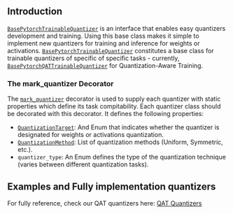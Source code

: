 ## Introduction

[`BasePytorchTrainableQuantizer`](./base_pytorch_quantizer.py) is an interface that enables easy quantizers development and training. 
Using this base class makes it simple to implement new quantizers for training and inference for weights or activations.
[`BasePytorchTrainableQuantizer`](./base_pytorch_quantizer.py) constitutes a base class for trainable quantizers of specific of specific tasks - currently, [`BasePytorchQATTrainableQuantizer`](./base_pytorch_qat_quantizer.py) for Quantization-Aware Training.

### The mark_quantizer Decorator
The [`mark_quantizer`](../common/base_inferable_quantizer.py) decorator is used to supply each quantizer with static properties which define its task compitability. Each quantizer class should be decorated with this decorator. It defines the following properties:
 - [`QuantizationTarget`](../common/base_inferable_quantizer.py): And Enum that indicates whether the quantizer is designated for weights or activations quantization.
 - [`QuantizationMethod`](../../core/common/target_platform/op_quantization_config.py): List of quantization methods (Uniform, Symmetric, etc.).
 - `quantizer_type`: An Enum defines the type of the quantization technique (varies between different quantization tasks).

## Examples and Fully implementation quantizers
For fully reference, check our QAT quantizers here:
[QAT Quantizers](../../qat/pytorch/quantizer/ste_rounding)
